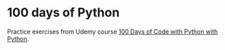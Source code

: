 # 100 days of Python

Practice exercises from Udemy course [100 Days of Code with Python with Python](https://www.udemy.com/course/100-days-of-code).
